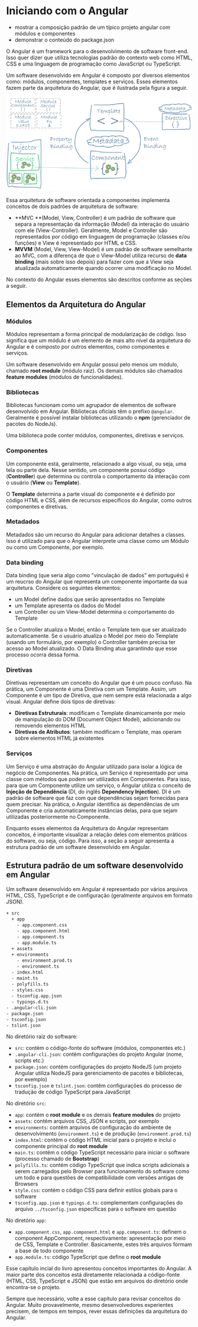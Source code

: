 # Iniciando com o Angular

* mostrar a composição padrão de um típico projeto angular com módulos e componentes
* demonstrar o conteúdo do package.json

O Angular é um framework para o desenvolvimento de software front-end. Isso quer dizer que utiliza tecnologias padrão do contexto web como HTML, CSS e uma linguagem de programação como JavaScript ou TypeScript. 

Um software desenvolvido em Angular é composto por diversos elementos como: módulos, componentes, templates e serviços. Esses elementos fazem parte da arquitetura do Angular, que é ilustrada pela figura a seguir.

![](/assets/visao-geral-da-arquitetura-do-angular.png)

Essa arquitetura de software orientada a componentes implementa conceitos de dois padrões de arquitetura de software:

* **MVC **\(Model, View, Controller\) é um padrão de software que separa a representação da informação \(Model\) da interação do usuário com ele \(View-Controller\). Geralmente, Model e Controller são representados por código em linguagem de programação \(classes e/ou funções\) e View é representado por HTML e CSS.
* **MVVM** \(Model, View, View-Model\) é um padrão de software semelhante ao MVC, com a diferença de que o View-Model utiliza recurso de **data binding** \(mais sobre isso depois\) para fazer com que a View seja atualizada automaticamente quando ocorrer uma modificação no Model.

No contexto do Angular esses elementos são descritos conforme as seções a seguir.

## Elementos da Arquitetura do Angular

### Módulos

Módulos representam a forma principal de modularização de código. Isso significa que um módulo é um elemento de mais alto nível da arquitetura do Angular e é composto por outros elementos, como componentes e serviços.

Um software desenvolvido em Angular possui pelo menos um módulo, chamado **root module** \(módulo raiz\). Os demais módulos são chamados **feature modules** \(módulos de funcionalidades\).

### Bibliotecas

Bibliotecas funcionam como um agrupador de elementos de software desenvolvido em Angular. Bibliotecas oficiais têm o prefixo `@angular`. Geralmente é possível instalar bibliotecas utilizando o **npm** \(gerenciador de pacotes do NodeJs\).

Uma biblioteca pode conter módulos, componentes, diretivas e serviços.

### Componentes

Um componente está, geralmente, relacionado a algo visual, ou seja, uma tela ou parte dela. Nesse sentido, um componente possui código \(**Controller**\) que determina ou controla o comportamento da interação com o usuário \(**View** ou **Template**\). 

O **Template** determina a parte visual do componente e é definido por código HTML e CSS, além de recursos específicos do Angular, como outros componentes e diretivas.

### Metadados

Metadados são um recurso do Angular para adicionar detalhes a classes. Isso é utilizado para que o Angular interprete uma classe como um Módulo ou como um Componente, por exemplo.

### Data binding

Data binding \(que seria algo como "vinculação de dados" em português\) é um reucrso do Angular que representa um componente importante da sua arquitetura. Considere os seguintes elementos:

* um Model define dados que serão apresentados no Template
* um Template apresenta os dados do Model
* um Controller ou um View-Model determina o comportamento do Template

Se o Controller atualiza o Model, então o Template tem que ser atualizado automaticamente. Se o usuário atualiza o Model por meio do Template \(usando um formulário, por exemplo\) o Controller também precisa ter acesso ao Model atualizado. O Data Binding atua garantindo que esse processo ocorra dessa forma.

### Diretivas

Diretivas representam um conceito do Angular que é um pouco confuso. Na prática, um Componente é uma Diretiva com um Template. Assim, um Componente é um tipo de Diretiva, que nem sempre está relacionada a algo visual. Angular define dois tipos de diretivas:

* **Diretivas Estruturais**: modificam o Template dinamicamente por meio de manipulação do DOM \(Document Object Model\), adicionando ou removendo elementos HTML
* **Diretivas de Atributos**: também modificam o Template, mas operam sobre elementos HTML já existentes

### Serviços

Um Serviço é uma abstração do Angular utilizado para isolar a lógica de negócio de Componentes. Na prática, um Serviço é representado por uma classe com métodos que podem ser utilizados em Componentes. Para isso, para que um Componente utilize um serviço, o Angular utiliza o conceito de **Injeção de Dependência** \(DI, do inglês **Dependency Injection**\). DI é um padrão de software que faz com que dependências sejam fornecidas para quem precisar. Na prática, o Angular identifica as dependências de um Componente e cria automaticamente instâncias delas, para que sejam utilizadas posteriormente no Componente.

Enquanto esses elementos da Arquitetura do Angular representam conceitos, é importante visualizar a relação deles com elementos práticos do software, ou seja, código. Para isso, a seção a seguir apresenta a estrutura padrão de um software desenvolvido em Angular.

## Estrutura padrão de um software desenvolvido em Angular

Um software desenvolvido em Angular é representado por vários arquivos HTML, CSS, TypeScript e de configuração \(geralmente arquivos em formato JSON\).

```
+ src
  + app
    - app.component.css
    - app.component.html
    - app.component.ts
    - app.module.ts
  + assets
  + environments
    - environment.prod.ts
    - environment.ts
  - index.html
  - maint.ts
  - polyfills.ts
  - styles.css
  - tsconfig.app.json
  - typings.d.ts
- .angular-cli.json
- package.json
- tsconfig.json
- tslint.json
```

No diretório raiz do software: 

* `src`: contém o código-fonte do software \(módulos, componentes etc.\)
* `.angular-cli.json`: contém configurações do projeto Angular \(nome, scripts etc.\)
* `package.json`:  contém configurações do projeto NodeJS \(um projeto Angular utiliza NodeJS para gerenciamento de pacotes e bibliotecas, por exemplo\)
* `tsconfig.json` e `tslint.json`:  contêm configurações do processo de tradução de código TypeScript para JavaScript

No diretório `src`:

* `app`: contém o **root module** e os demais **feature modules** do projeto
* `assets`: contém arquivos CSS, JSON e scripts, por exemplo
* `environments`: contém arquivos de configuração do ambiente de desenvolvimento \(`environment.ts`\) e de produção \(`environment.prod.ts`\)
* `index.html`: contém o código HTML inicial para o projeto e inclui o componente principal do **root module**
* `main.ts`: contém o código TypeScript necessário para iniciar o software \(processo chamado de **Bootstrap**\)
* `polyfills.ts`: contém código TypeScript que indica scripts adicionais a serem carregados pelo Browser para funcionamento do software como um todo e para questões de compatibilidade com versões antigas de Browsers
* `style.css`: contém o código CSS para definir estilos globais para o software
* `tsconfig.app.json` e `typings.d.ts`: complementam configurações do arquivo `../tsconfig.json` específicas para o software em questão

No diretório `app`:

* `app.component.css`, `app.component.html` e `app.component.ts`: definem o component AppComponent, respectivamente: apresentação por meio de CSS, Template e Controller. Basicamente, estes três arquivos formam a base de todo componente
* `app.module.ts`: código TypeScript que define o **root module**

Esse capítulo incial do livro apresentou conceitos importantes do Angular. A maior parte dos conceitos está diretamente relacionada a código-fonte \(HTML, CSS, TypeScript e JSON\) que estão em arquivos do diretório onde encontra-se o projeto.

Sempre que necessário, volte a esse capítulo para revisar conceitos do Angular. Muito provavelmente, mesmo desenvolvedores experientes precisem, de tempos em tempos, rever essas definições da arquitetura do Angular.



